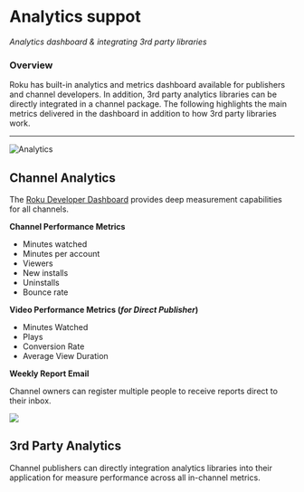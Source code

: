 # Analytics suppot
*Analytics dashboard & integrating 3rd party libraries*

### Overview
Roku has built-in analytics and metrics dashboard available for publishers and channel developers. In addition, 3rd party analytics libraries can be directly integrated in a channel package. The following highlights the main metrics delivered in the dashboard in addition to how 3rd party libraries work.

- - -

![Analytics](https://roku-developer-home-ghost-staging.s3.amazonaws.com/2016/Sep/Y2hhbm5lbF9wZXJmb3JtYW5jZS0xNDc0Njc4ODY2NzEy.jpg)

## Channel Analytics
The [Roku Developer Dashboard](/developer/) provides deep measurement capabilities for all channels.

**Channel Performance Metrics**

* Minutes watched
* Minutes per account
* Viewers
* New installs
* Uninstalls
* Bounce rate

**Video Performance Metrics (*for Direct Publisher*)**

* Minutes Watched
* Plays
* Conversion Rate
* Average View Duration

**Weekly Report Email**

Channel owners can register multiple people to receive reports direct to their inbox.

![](https://roku-developer-home-ghost-staging.s3.amazonaws.com/2016/Sep/Um9rdS0xNDc0Njc5NzY1NzMw.jpg)


## 3rd Party Analytics
Channel publishers can directly integration analytics libraries into their application for measure performance across all in-channel metrics.
